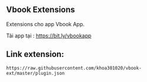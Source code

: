 ## Vbook Extensions
Extensions cho app Vbook App.

Tải app tại : https://bit.ly/vbookapp

## Link extension: 
```
https://raw.githubusercontent.com/khoa301020/vbook-ext/master/plugin.json

